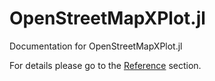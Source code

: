 # OpenStreetMapXPlot.jl

Documentation for OpenStreetMapXPlot.jl

For details please go to the [Reference](https://pszufe.github.io/OpenStreetMapXPlot.jl/latest/reference/) section.


